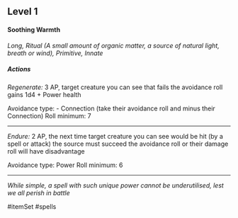## Level 1
#### Soothing Warmth
*Long, Ritual (A small amount of organic matter, a source of natural light, breath or wind), Primitive, Innate*

##### Actions

*Regenerate:* 3 AP, target creature you can see that fails the avoidance roll gains 1d4 + Power health

Avoidance type: - Connection (take their avoidance roll and minus their Connection)
Roll minimum: 7

---
*Endure:* 2 AP, the next time target creature you can see would be hit (by a spell or attack) the source must succeed the avoidance roll or their damage roll will have disadvantage

Avoidance type: Power
Roll minimum: 6

---
*While simple, a spell with such unique power cannot be underutilised, lest we all perish in battle*

#itemSet #spells